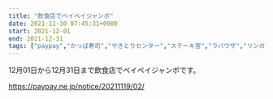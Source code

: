 ```yaml
---
title: "飲食店でペイペイジャンボ"
date: 2021-11-30 07:45:31+0900
start: 2021-12-01
end: 2021-12-31
tags: ["paypay","かっぱ寿司","やきとりセンター","ステーキ宮","ラパウザ","リンガーハット","ロイヤルホスト","北海道","吉野家","土間土間","大戸屋","天丼てんや","松のや","松屋","温野菜","牛角","甘太郎"]
---
```


12月01日から12月31日まで飲食店でペイペイジャンボです。

https://paypay.ne.jp/notice/20211119/02/
